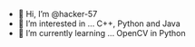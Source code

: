 - 👋 Hi, I’m @hacker-57
- 👀 I’m interested in ... C++, Python and Java
- 🌱 I’m currently learning ... OpenCV in Python

<!---
hacker-57/hacker-57 is a ✨ special ✨ repository because its `README.md` (this file) appears on your GitHub profile.
You can click the Preview link to take a look at your changes.
--->
